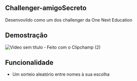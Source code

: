 ## Challenger-amigoSecreto

Desenvovildo como um dos challenger da One Next Education 

## Demostração

![Vídeo sem título ‐ Feito com o Clipchamp (2)](https://github.com/user-attachments/assets/75a6a562-036d-44b6-bf47-bd3c627dd284)

## Funcionalidade

 - Um sorteio aleatório entre nomes à sua escolha

